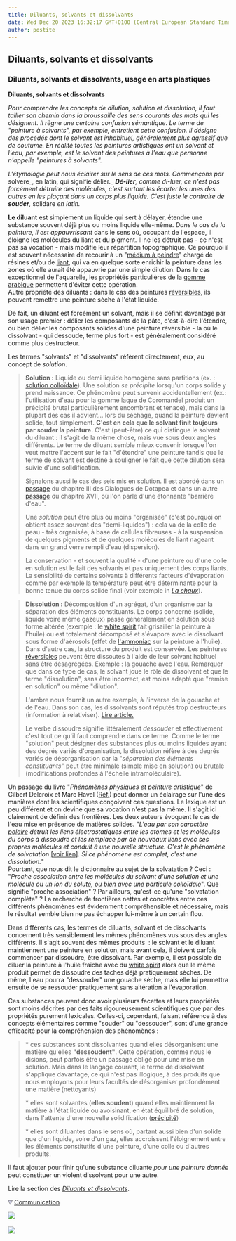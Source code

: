 ```yaml
---
title: Diluants, solvants et dissolvants
date: Wed Dec 20 2023 16:32:17 GMT+0100 (Central European Standard Time)
author: postite
---
```


## Diluants, solvants et dissolvants
### Diluants, solvants et dissolvants, usage en arts plastiques
 **Diluants, solvants et dissolvants**

_Pour comprendre les concepts de dilution, solution et dissolution, il faut tailler son chemin dans la broussaille des sens courants des mots qui les désignent. Il règne une certaine confusion sémantique. Le terme de "peinture à solvants", par exemple, entretient cette confusion. Il désigne des procédés dont le solvant est inhabituel, généralement plus agressif que de coutume. En réalité toutes les peintures artistiques ont un solvant et l'eau, par exemple, est le solvant des peintures à l'eau que personne n'appelle "peintures à solvants"._

_L'étymologie peut nous éclairer sur le sens de ces mots. Commençons par_ solvere_, en latin, qui signifie délier._ **_Dé-lier_**_, comme di-luer, ce n'est pas forcément détruire des molécules, c'est surtout les écarter les unes des autres en les plaçant dans un corps plus liquide. C'est juste le contraire de_ **_souder_**_,_ solidare _en latin._

**Le diluant** est simplement un liquide qui sert à délayer, étendre une substance souvent déjà plus ou moins liquide elle-même. _Dans le cas de la peinture, il est appauvrissant_ dans le sens où, occupant de l'espace, il éloigne les molécules du liant et du pigment. Il ne les détruit pas - ce n'est pas sa vocation - mais modifie leur répartition topographique. Ce pourquoi il est souvent nécessaire de recourir à un "[médium à peindre](medium.html)" chargé de résines et/ou de [liant](liant.html), qui va en quelque sorte enrichir la peinture dans les zones où elle aurait été appauvrie par une simple dilution. Dans le cas exceptionnel de l'aquarelle, les propriétés particulières de la [gomme arabique](gommearabaquar.html) permettent d'éviter cette opération.  
Autre propriété des diluants : dans le cas des peintures [réversibles](liants.html#reversibilite), ils peuvent remettre une peinture sèche à l'état liquide.

De fait, un diluant est forcément un solvant, mais il se définit davantage par son usage premier : délier les composants de la pâte, c'est-à-dire l'étendre, ou bien délier les composants solides d'une peinture réversible - là où le dissolvant - qui dessoude, terme plus fort - est généralement considéré comme plus destructeur.

Les termes "solvants" et "dissolvants" réfèrent directement, eux, au concept de _solution_.

> **Solution :** Liquide ou demi liquide homogène sans partitions (ex. : [solution colloïdale](colloide.html)). Une solution _se précipite_ lorsqu'un corps solide y prend naissance. Ce phénomène peut survenir accidentellement (ex.: l'utilisation d'eau pour la gomme laque de Coromandel produit un précipité brutal particulièrement encombrant et tenace), mais dans la plupart des cas il advient... lors du séchage, quand la peinture devient solide, tout simplement. **C'est en cela que le solvant finit toujours par souder la peinture.** C'est (peut-être) ce qui distingue le solvant du diluant : il s'agit de la même chose, mais vue sous deux angles différents. Le terme de diluant semble mieux convenir lorsque l'on veut mettre l'accent sur le fait "d'étendre" une peinture tandis que le terme de solvant est destiné à souligner le fait que cette dilution sera suivie d'une solidification.
> 
> Signalons aussi le cas des sels mis en solution. Il est abordé dans un [passage](chap03caseine.html#mesuredissociations) du chapitre III des Dialogues de Dotapea et dans un autre [passage](chap17electrolyseions.html#selsbarrieredeau) du chapitre XVII, où l'on parle d'une étonnante "barrière d'eau".
> 
> Une _solution_ peut être plus ou moins "organisée" (c'est pourquoi on obtient assez souvent des "demi-liquides") : cela va de la colle de peau - très organisée, à base de cellules fibreuses - à la suspension de quelques pigments et de quelques molécules de liant nageant dans un grand verre rempli d'eau (dispersion).
> 
> La conservation - et souvent la qualité - d'une peinture ou d'une colle en solution est le fait des solvants et pas uniquement des corps liants. La sensibilité de certains solvants à différents facteurs d'évaporation comme par exemple la température peut être déterminante pour la bonne tenue du corps solide final (voir exemple in _[La chaux](chaux.html#conditionssechage)_).

> **Dissolution :** Décomposition d'un agrégat, d'un organisme par la séparation des éléments constituants. Le corps concerné (solide, liquide voire même gazeux) passe généralement en solution sous forme altérée (exemple : le [white spirit](essences.html#whitespirit) fait grisailler la peinture à l'huile) ou est totalement décomposé et s'évapore avec le dissolvant sous forme d'aérosols (effet de [l'ammoniac](ammoniac.html) sur la peinture à l'huile). Dans d'autre cas, la structure du produit est conservée. Les peintures [réversibles](liants.html#reversibilite) peuvent être dissoutes à l'aide de leur solvant habituel sans être désagrégées. Exemple : la gouache avec l'eau. Remarquer que dans ce type de cas, le solvant joue le rôle de dissolvant et que le terme "dissolution", sans être incorrect, est moins adapté que "remise en solution" ou même "dilution".
> 
> L'ambre nous fournit un autre exemple, à l'inverse de la gouache et de l'eau. Dans son cas, les dissolvants sont réputés trop destructeurs (information à relativiser). [Lire article.](resinessolach.html#lambre)
> 
> Le verbe dissoudre signifie littéralement _dessouder_ et effectivement c'est tout ce qu'il faut comprendre dans ce terme. Comme le terme "solution" peut désigner des substances plus ou moins liquides ayant des degrés variés d'organisation, la dissolution réfère à des degrés variés de désorganisation car la "_séparation des éléments constituants_" peut être minimale (simple mise en solution) ou brutale (modifications profondes à l'échelle intramoléculaire).

Un passage du livre "_Phénomènes physiques et peinture artistique_" de Gilbert Delcroix et Marc Havel ([Réf.](livres.html#delcroix)) peut donner un éclairage sur l'une des manières dont les scientifiques conçoivent ces questions. Le lexique est un peu différent et on devine que sa vocation n'est pas la même. Il s'agit ici clairement de définir des frontières. Les deux auteurs évoquent le cas de l'eau mise en présence de matières solides. "_L'eau par son caractère [polaire](electronega.html#liaisonpolaire) détruit les liens électrostatiques entre les atomes et les molécules du corps à dissoudre et les remplace par de nouveaux liens avec ses propres molécules et conduit à une nouvelle structure. C'est le phénomène de solvatation_ [\[voir lien\]](chap22mouillage.html#solvatation)_._ _Si ce phénomène est complet, c'est une dissolution._"  
Pourtant, que nous dit le dictionnaire au sujet de la solvatation ? Ceci : "_Proche association entre les molécules du solvant d'une solution et une molécule ou un ion du soluté, ou bien avec une particule colloïdale_". Que signifie "proche association" ? Par ailleurs, qu'est-ce qu'une "solvatation complète" ? La recherche de frontières nettes et concrètes entre ces différents phénomènes est évidemment compréhensible et nécessaire, mais le résultat semble bien ne pas échapper lui-même à un certain flou.

Dans différents cas, les termes de diluants, solvant et de dissolvants concernent très sensiblement les mêmes phénomènes vus sous des angles différents. Il s'agit souvent des mêmes produits  : le solvant et le diluant maintiennent une peinture en solution, mais avant cela, il doivent parfois commencer par dissoudre, être dissolvant. Par exemple, il est possible de diluer la peinture à l'huile fraîche avec du [white spirit](essences.html#whitespirit) alors que le même produit permet de dissoudre des taches déjà pratiquement sèches. De même, l'eau pourra "dessouder" une gouache sèche, mais elle lui permettra ensuite de se ressouder pratiquement sans altération à l'évaporation.

Ces substances peuvent donc avoir plusieurs facettes et leurs propriétés sont moins décrites par des faits rigoureusement scientifiques que par des propriétés purement lexicales. Celles-ci, cependant, faisant référence à des concepts élémentaires comme "souder" ou "dessouder", sont d'une grande efficacité pour la compréhension des phénomènes :

> \* ces substances sont dissolvantes quand elles désorganisent une matière qu'elles **"dessoudent"**. Cette opération, comme nous le disions, peut parfois être un passage obligé pour une mise en solution. Mais dans le langage courant, le terme de dissolvant s'applique davantage, ce qui n'est pas illogique, à des produits que nous employons pour leurs facultés de désorganiser profondément une matière (nettoyants)
> 
> \* elles sont solvantes (**elles soudent**) quand elles maintiennent la matière à l'état liquide ou avoisinant, en état équilibré de solution, dans l'attente d'une nouvelle solidification ([précipité](diluantssolvants.html#precipite))
> 
> \* elles sont diluantes dans le sens où, partant aussi bien d'un solide que d'un liquide, voire d'un gaz, elles accroissent l'éloignement entre les éléments constitutifs d'une peinture, d'une colle ou d'autres produits.

Il faut ajouter pour finir qu'une substance diluante _pour une peinture donnée_ peut constituer un violent dissolvant pour une autre.

Lire la section des _[Diluants et dissolvants](solvantsetdissolvants.html)_.



![](images/flechebas.gif) [Communication](http://www.artrealite.com/annonceurs.htm) 

[![](https://cbonvin.fr/sites/regie.artrealite.com/visuels/campagne1.png)](index-2.html#20131014)

![](https://cbonvin.fr/sites/regie.artrealite.com/visuels/campagne2.png)